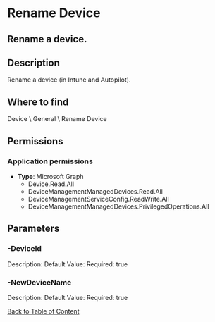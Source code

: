 # Rename Device

## Rename a device.

## Description
Rename a device (in Intune and Autopilot).

## Where to find
Device \ General \ Rename Device

## Permissions
### Application permissions
- **Type**: Microsoft Graph
  - Device.Read.All
  - DeviceManagementManagedDevices.Read.All
  - DeviceManagementServiceConfig.ReadWrite.All
  - DeviceManagementManagedDevices.PrivilegedOperations.All


## Parameters
### -DeviceId
Description: 
Default Value: 
Required: true

### -NewDeviceName
Description: 
Default Value: 
Required: true


[Back to Table of Content](../../../README.md)


